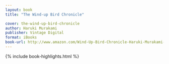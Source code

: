 ```yaml
---
layout: book
title: "The Wind-up Bird Chronicle"

cover: the-wind-up-bird-chronicle
author: Haruki Murakami
publisher: Vintage Digital
format: iBooks
book-url: http://www.amazon.com/Wind-Up-Bird-Chronicle-Haruki-Murakami-ebook/dp/B005TKD5W6/
---
```


{% include book-highlights.html %}
